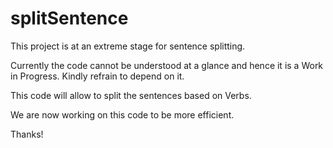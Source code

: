 # splitSentence

This project is at an extreme stage for sentence splitting. 

Currently the code cannot be understood at a glance and hence it is a Work in Progress. Kindly refrain to depend on it.

This code will allow to split the sentences based on Verbs. 

We are now working on this code to be more efficient.

Thanks!
